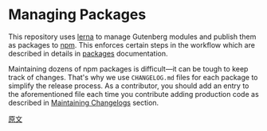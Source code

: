 # Managing Packages

This repository uses [lerna] to manage Gutenberg modules and publish them as packages to [npm]. This enforces certain steps in the workflow which are described in details in [packages](https://github.com/WordPress/gutenberg/blob/master/packages/README.md) documentation.

Maintaining dozens of npm packages is difficult—it can be tough to keep track of changes. That's why we use `CHANGELOG.md` files for each package to simplify the release process. As a contributor, you should add an entry to the aforementioned file each time you contribute adding production code as described in [Maintaining Changelogs](https://github.com/WordPress/gutenberg/blob/master/packages/README.md#maintaining-changelogs) section.

[lerna]: https://lerna.js.org
[npm]: https://www.npmjs.com/

[原文](https://github.com/WordPress/gutenberg/blob/master/docs/contributors/managing-packages.md)